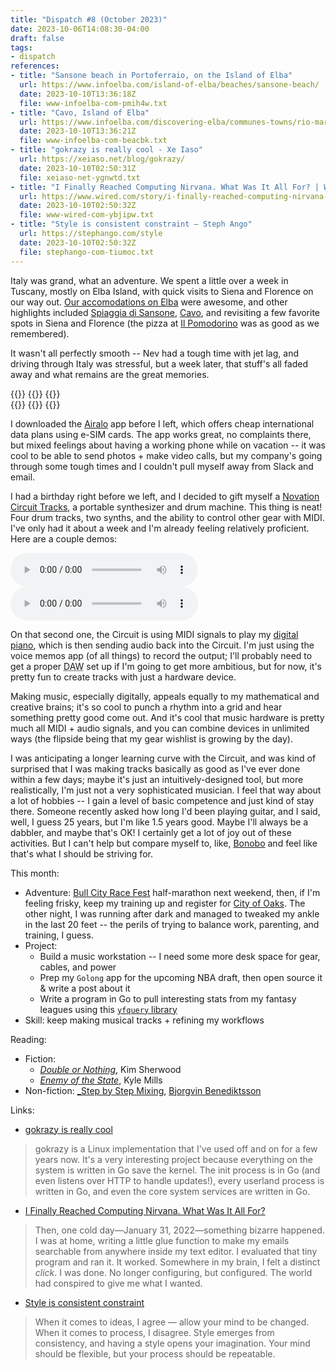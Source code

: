 ```yaml
---
title: "Dispatch #8 (October 2023)"
date: 2023-10-06T14:08:30-04:00
draft: false
tags:
- dispatch
references:
- title: "Sansone beach in Portoferraio, on the Island of Elba"
  url: https://www.infoelba.com/island-of-elba/beaches/sansone-beach/
  date: 2023-10-10T13:36:18Z
  file: www-infoelba-com-pmih4w.txt
- title: "Cavo, Island of Elba"
  url: https://www.infoelba.com/discovering-elba/communes-towns/rio-marina/cavo/
  date: 2023-10-10T13:36:21Z
  file: www-infoelba-com-beacbk.txt
- title: "gokrazy is really cool - Xe Iaso"
  url: https://xeiaso.net/blog/gokrazy/
  date: 2023-10-10T02:50:31Z
  file: xeiaso-net-ygnwtd.txt
- title: "I Finally Reached Computing Nirvana. What Was It All For? | WIRED"
  url: https://www.wired.com/story/i-finally-reached-computing-nirvana-what-was-it-all-for/
  date: 2023-10-10T02:50:32Z
  file: www-wired-com-ybjipw.txt
- title: "Style is consistent constraint — Steph Ango"
  url: https://stephango.com/style
  date: 2023-10-10T02:50:32Z
  file: stephango-com-tiumoc.txt
---
```


Italy was grand, what an adventure. We spent a little over a week in Tuscany, mostly on Elba Island, with quick visits to Siena and Florence on our way out. [Our accomodations on Elba][1] were awesome, and other highlights included [Spiaggia di Sansone][2], [Cavo][3], and revisiting a few favorite spots in Siena and Florence (the pizza at [Il Pomodorino][4] was as good as we remembered). 

It wasn't all perfectly smooth -- Nev had a tough time with jet lag, and driving through Italy was stressful, but a week later, that stuff's all faded away and what remains are the great memories.

[1]: https://www.rosselbalepalme.it/en/glamping-lodge.php
[2]: https://www.infoelba.com/island-of-elba/beaches/sansone-beach/
[3]: https://www.infoelba.com/discovering-elba/communes-towns/rio-marina/cavo/
[4]: https://ilpomodorino.it/

<!--more-->

<div class="image-set">
  {{<thumbnail IMG_4710.jpeg "267x" />}}
  {{<thumbnail IMG_4771.jpeg "267x" />}}
  {{<thumbnail IMG_4781.jpeg "267x" />}}
</div>

<div class="image-set">
  {{<thumbnail IMG_4809.jpeg "267x" />}}
  {{<thumbnail IMG_4842.jpeg "267x" />}}
  {{<thumbnail IMG_4886.jpeg "267x" />}}
</div>

I downloaded the [Airalo][5] app before I left, which offers cheap international data plans using e-SIM cards. The app works great, no complaints there, but mixed feelings about having a working phone while on vacation -- it was cool to be able to send photos + make video calls, but my company's going through some tough times and I couldn't pull myself away from Slack and email.

[5]: https://www.airalo.com/

I had a birthday right before we left, and I decided to gift myself a [Novation Circuit Tracks][6], a portable synthesizer and drum machine. This thing is neat! Four drum tracks, two synths, and the ability to control other gear with MIDI. I've only had it about a week and I'm already feeling relatively proficient. Here are a couple demos:

[6]: https://us.novationmusic.com/products/circuit-tracks?setCurrencyId=2

<audio controls src="demo1.mp3"></audio>
<audio controls src="demo2.mp3"></audio>

On that second one, the Circuit is using MIDI signals to play my [digital piano][7], which is then sending audio back into the Circuit. I'm just using the voice memos app (of all things) to record the output; I'll probably need to get a proper <abbr title="digital audio workstation">DAW</abbr> set up if I'm going to get more ambitious, but for now, it's pretty fun to create tracks with just a hardware device.

[7]: https://usa.yamaha.com/products/music_production/synthesizers/reface/reface_cp.html

Making music, especially digitally, appeals equally to my mathematical and creative brains; it's so cool to punch a rhythm into a grid and hear something pretty good come out. And it's cool that music hardware is pretty much all MIDI + audio signals, and you can combine devices in unlimited ways (the flipside being that my gear wishlist is growing by the day).

I was anticipating a longer learning curve with the Circuit, and was kind of surprised that I was making tracks basically as good as I've ever done within a few days; maybe it's just an intuitively-designed tool, but more realistically, I'm just not a very sophisticated musician. I feel that way about a lot of hobbies -- I gain a level of basic competence and just kind of stay there. Someone recently asked how long I'd been playing guitar, and I said, well, I guess 25 years, but I'm like 1.5 years good. Maybe I'll always be a dabbler, and maybe that's OK! I certainly get a lot of joy out of these activities. But I can't help but compare myself to, like, [Bonobo][8] and feel like that's what I should be striving for.

[8]: https://bonobomusic.com/

This month:

* Adventure: [Bull City Race Fest][9] half-marathon next weekend, then, if I'm feeling frisky, keep my training up and register for [City of Oaks][10]. The other night, I was running after dark and managed to tweaked my ankle in the last 20 feet -- the perils of trying to balance work, parenting, and training, I guess.
* Project:
  * Build a music workstation -- I need some more desk space for gear, cables, and power
  * Prep my `Golong` app for the upcoming NBA draft, then open source it & write a post about it
  * Write a program in Go to pull interesting stats from my fantasy leagues using this [`yfquery` library][11]
* Skill: keep making musical tracks + refining my workflows

[9]: https://capstoneraces.com/bull-city-race-fest/
[10]: https://cityofoaksmarathon.com/
[11]: https://github.com/famendola1/yfquery

Reading:

* Fiction:
	* [_Double or Nothing_][12], Kim Sherwood
	* [_Enemy of the State_][13], Kyle Mills
* Non-fiction: [_Step by Step Mixing][14], [Bjorgvin Benediktsson][15]

[12]: https://bookshop.org/p/books/double-or-nothing-a-double-o-novel-kim-sherwood/18644028?ean=9780063236516
[13]: https://bookshop.org/p/books/enemy-of-the-state-vince-flynn/6701730?ean=9781982147525
[14]: https://bookshop.org/p/books/step-by-step-mixing-how-to-create-great-mixes-using-only-5-plug-ins-bjorgvin-benediktsson/9946155?ean=9781733688802
[15]: https://www.stepbystepmixing.com/

Links:

* [gokrazy is really cool][16]

> gokrazy is a Linux implementation that I've used off and on for a few years now. It's a very interesting project because everything on the system is written in Go save the kernel. The init process is in Go (and even listens over HTTP to handle updates!), every userland process is written in Go, and even the core system services are written in Go.

* [I Finally Reached Computing Nirvana. What Was It All For?][17]

> Then, one cold day—January 31, 2022—something bizarre happened. I was at home, writing a little glue function to make my emails searchable from anywhere inside my text editor. I evaluated that tiny program and ran it. It worked. Somewhere in my brain, I felt a distinct _click_. I was done. No longer configuring, but configured. The world had conspired to give me what I wanted.

* [Style is consistent constraint][18]

> When it comes to ideas, I agree — allow your mind to be changed. When it comes to process, I disagree. Style emerges from consistency, and having a style opens your imagination. Your mind should be flexible, but your process should be repeatable.

[16]: https://xeiaso.net/blog/gokrazy/
[17]: https://www.wired.com/story/i-finally-reached-computing-nirvana-what-was-it-all-for/
[18]: https://stephango.com/style
